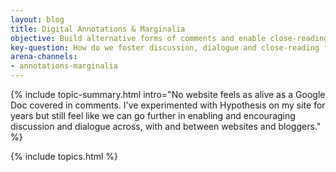 ```yaml
---
layout: blog
title: Digital Annotations & Marginalia
objective: Build alternative forms of comments and enable close-reading and discussion for the independent web.
key-question: How do we foster discussion, dialogue and close-reading for small independent websites?
arena-channels:
- annotations-marginalia
---
```


{% include topic-summary.html intro="No website feels as alive as a Google Doc covered in comments. I've experimented with Hypothesis on my site for years but still feel like we can go further in enabling and encouraging discussion and dialogue across, with and between websites and bloggers." %}


{% include topics.html %}